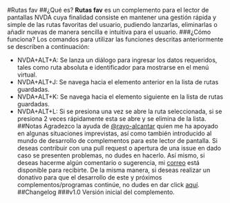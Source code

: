 #Rutas fav
##¿Qué es?
**Rutas fav** es un complemento para el lector de pantallas NVDA cuya finalidad consiste en mantener una gestión rápida y simple de las rutas favoritas del usuario, pudiendo lanzarlas, eliminarlas o añadir nuevas de manera sencilla e intuitiva para el usuario.
###¿Cómo funciona?
Los comandos para utilizar las funciones descritas anteriormente se describen a continuación:
* NVDA+ALT+A: Se lanza un diálogo para ingresar los datos requeridos, tales como ruta absoluta e identificador para mostrarse en el menú virtual.
* NVDA+ALT+J: Se navega hacia el elemento anterior en la lista de rutas guardadas.
* NVDA+ALT+K: Se navega hacia el elemento siguiente en la lista de rutas guardadas.
* NVDA+ALT+L: Si se presiona una vez se abre la ruta seleccionada, si se presiona 2 veces rápidamente esta se abre y se elimina de la lista.
##Notas
Agradezco la ayuda de [@rayo-alcantar](https://github.com/rayo-alcantar/) quien me ha apoyado en algunas situaciones imprevistas, así como también introducido al mundo de desarrollo de complementos para este lector de pantalla.
Si deseas contribuir con una pull request o apertura de una issue en dado caso se presenten problemas, no dudes en hacerlo. Así mismo, si deseas hacerme algún comentario o sugerencia, mi [correo](mailto:angeldelosreyesfaz@gmail.com) está disponible para recibirte.
De la misma manera, si deseas realizar un donativo para que el desarrollo de este y próximos complementos/programas continúe, no dudes en dar click [aquí](https://www.paypal.com/paypalme/r05angel).
##Changelog
###v1.0
Versión inicial del complemento.